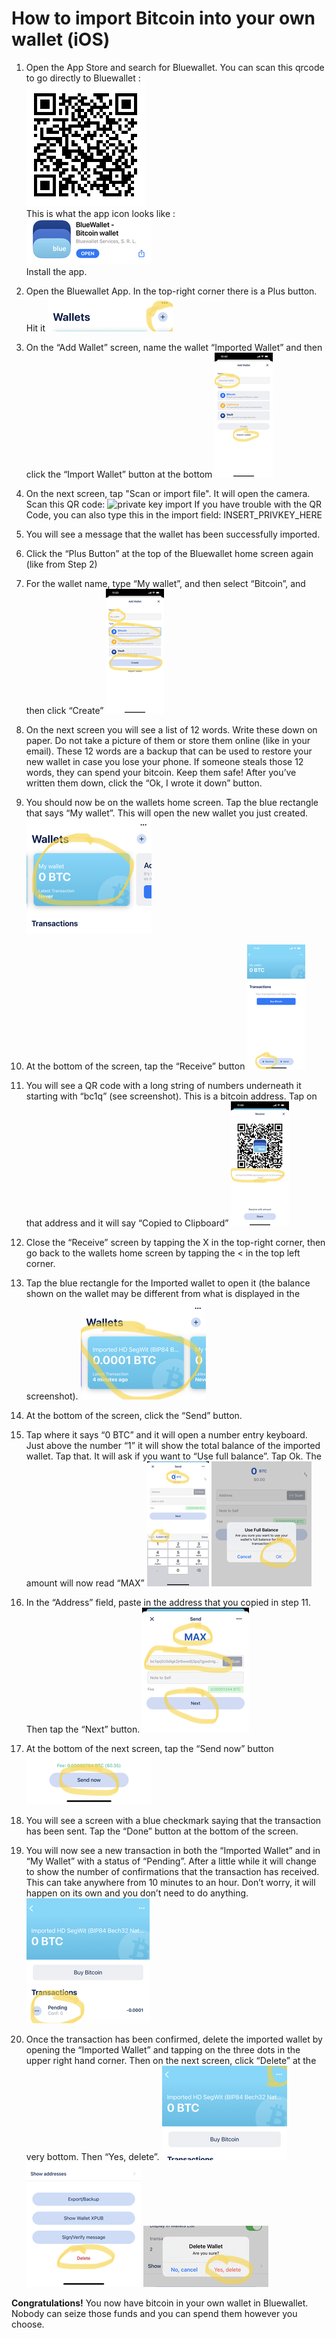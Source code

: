 # How to import Bitcoin into your own wallet (iOS)
<!-- ID FOR DISTRIBUTION -->

1. Open the App Store and search for Bluewallet. 
You can scan this qrcode to go directly to Bluewallet :\
![](images/qrcodeb-bw-ios.png)\
This is what the app icon looks like : \
![](images/appstore.jpeg)\
Install the app. 

2. Open the Bluewallet App. In the top-right corner there is a Plus button. Hit it 
![](images/wallet-plus.jpeg)

3. On the “Add Wallet” screen, name the wallet “Imported Wallet” and then click the “Import Wallet” button at the bottom
![](images/import-wallet-dialog.jpeg)

4. On the next screen, tap "Scan or import file". It will open the camera. Scan this QR code:
![private key import](privkey-qr.png)
If you have trouble with the QR Code, you can also type this in the import field:
INSERT_PRIVKEY_HERE

5. You will see a message that the wallet has been successfully imported.
6. Click the “Plus Button” at the top of the Bluewallet home screen again (like from Step 2)
7. For the wallet name, type “My wallet”, and then select “Bitcoin”, and then click “Create”
![](images/mywallet-create.jpeg)
8. On the next screen you will see a list of 12 words. Write these down on paper. Do not take a picture of them or store them online (like in your email). These 12 words are a backup that can be used to restore your new wallet in case you lose your phone. If someone steals those 12 words, they can spend your bitcoin. Keep them safe! After you’ve written them down, click the “Ok, I wrote it down” button.
9. You should now be on the wallets home screen. Tap the blue rectangle that says “My wallet”. This will open the new wallet you just created.
![](images/mywallet-select.jpeg)
10. At the bottom of the screen, tap the “Receive” button
![](images/recieve-button.jpeg)
11. You will see a QR code with a long string of numbers underneath it starting with “bc1q” (see screenshot). This is a bitcoin address. Tap on that address and it will say “Copied to Clipboard”
![](images/select-address.jpeg)
12. Close the “Receive” screen by tapping the X in the top-right corner, then go back to the wallets home screen by tapping the < in the top left corner.
13. Tap the blue rectangle for the Imported wallet to open it (the balance shown on the wallet may be different from what is displayed in the screenshot).
![](images/select-import.jpeg)
14. At the bottom of the screen, click the “Send” button.
15. Tap where it says “0 BTC” and it will open a number entry keyboard. Just above the number “1” it will show the total balance of the imported wallet. Tap that. It will ask if you want to “Use full balance”. Tap Ok. The amount will now read “MAX”
![](images/amount-select.jpeg) ![](images/full-balance-confirm.jpeg)
16. In the “Address” field, paste in the address that you copied in step 11. Then tap the “Next” button.
![](images/send-all-filled.jpeg)
17. At the bottom of the next screen, tap the “Send now” button
![](images/send-now.jpeg)
18. You will see a screen with a blue checkmark saying that the transaction has been sent. Tap the “Done” button at the bottom of the screen.
19. You will now see a new transaction in both the “Imported Wallet” and in “My Wallet” with a status of  “Pending”. After a little while it will change to show the number of confirmations that the transaction has received. This can take anywhere from 10 minutes to an hour. Don’t worry, it will happen on its own and you don’t need to do anything.
![](images/pending-tx.jpeg)
20. Once the transaction has been confirmed, delete the imported wallet by opening the “Imported Wallet” and tapping on the three dots in the upper right hand corner. Then on the next screen, click “Delete” at the very bottom. Then “Yes, delete”.
![](images/wallet%20settings.jpeg) ![](images/delete-wallet.jpeg) ![](images/delete-confirm.jpeg)

**Congratulations!** You now have bitcoin in your own wallet in Bluewallet. Nobody can seize those funds and you can spend them however you choose. 

